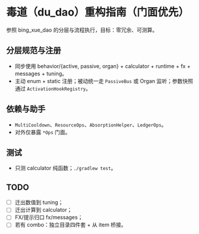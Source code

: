 # 毒道（du_dao）重构指南（门面优先）

参照 bing_xue_dao 的分层与流程执行，目标：零冗余、可测算。

## 分层规范与注册
- 同步使用 behavior/{active, passive, organ} + calculator + runtime + fx + messages + tuning。
- 主动 enum + static 注册；被动统一走 `PassiveBus` 或 Organ 监听；参数快照通过 `ActivationHookRegistry`。

## 依赖与助手
- `MultiCooldown`、`ResourceOps`、`AbsorptionHelper`、`LedgerOps`。
- 对外仅暴露 `*Ops` 门面。

## 测试
- 只测 calculator 纯函数；`./gradlew test`。

## TODO
- [ ] 迁出数值到 tuning；
- [ ] 迁出计算到 calculator；
- [ ] FX/提示归口 fx/messages；
- [ ] 若有 combo：独立目录四件套 + 从 item 桥接。
